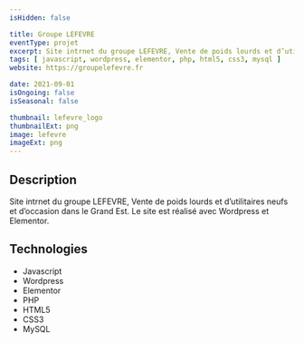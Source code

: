 ```yaml
---
isHidden: false

title: Groupe LEFEVRE
eventType: projet
excerpt: Site intrnet du groupe LEFEVRE, Vente de poids lourds et d’utilitaires neufs et d’occasion dans le Grand Est.
tags: [ javascript, wordpress, elementor, php, html5, css3, mysql ]
website: https://groupelefevre.fr

date: 2021-09-01
isOngoing: false
isSeasonal: false

thumbnail: lefevre_logo
thumbnailExt: png
image: lefevre
imageExt: png
---
```


## Description

Site intrnet du groupe LEFEVRE, Vente de poids lourds et d’utilitaires neufs et d’occasion dans le Grand Est.
Le site est réalisé avec Wordpress et Elementor.

## Technologies

- Javascript
- Wordpress
- Elementor
- PHP
- HTML5
- CSS3
- MySQL
